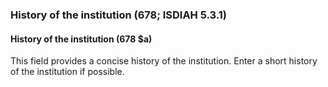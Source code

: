 ### History of the institution (678; ISDIAH 5.3.1)

#### History of the institution (678 $a)
This field provides a concise history of the institution. Enter a short history of the institution if possible.
